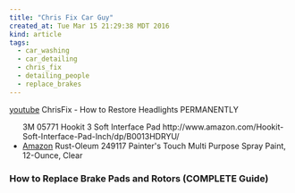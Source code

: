 ```yaml
---
title: "Chris Fix Car Guy"
created_at: Tue Mar 15 21:29:38 MDT 2016
kind: article
tags:
  - car_washing
  - car_detailing
  - chris_fix
  - detailing_people
  - replace_brakes
---
```



<a href="https://www.youtube.com/watch?v=UEJbKLZ7RmM" target="_blank">youtube</a> ChrisFix - How to Restore Headlights PERMANENTLY


<ul>
3M 05771 Hookit 3 Soft Interface Pad
http://www.amazon.com/Hookit-Soft-Interface-Pad-Inch/dp/B0013HDRYU/
  <li>
    <a href="http://www.amazon.com/gp/product/B002BWOS5I/" target="_blank">Amazon</a>
    Rust-Oleum 249117 Painter's Touch Multi Purpose Spray Paint, 12-Ounce, Clear
  </li>
</ul>

<h3>
  How to Replace Brake Pads and Rotors (COMPLETE Guide)
  <a href="https://www.youtube.com/watch?v=6RQ9UabOIPg" target="_blank"></a>
</h3>

<!--
html boilerplate fragments
<a href="" target="_blank"></a>
<a name=""></a>
<img src="" width="400px">
<img type="image/svg+xml" src="abc.svg" width="400px">
<ul>
  <li></li>
  <li><a href="" target="_blank"></a></li>
</ul>
<pre>
</pre>
<p style="margin-bottom: 2em;"></p>
<hr style="border: 0; height: 3px; background: #333; background-image: linear-gradient(to right, #ccc, #333, #ccc);">
<pre><code>
</code></pre>
<math xmlns='http://www.w3.org/1998/Math/MathML' display='block'>
</math>
-->

